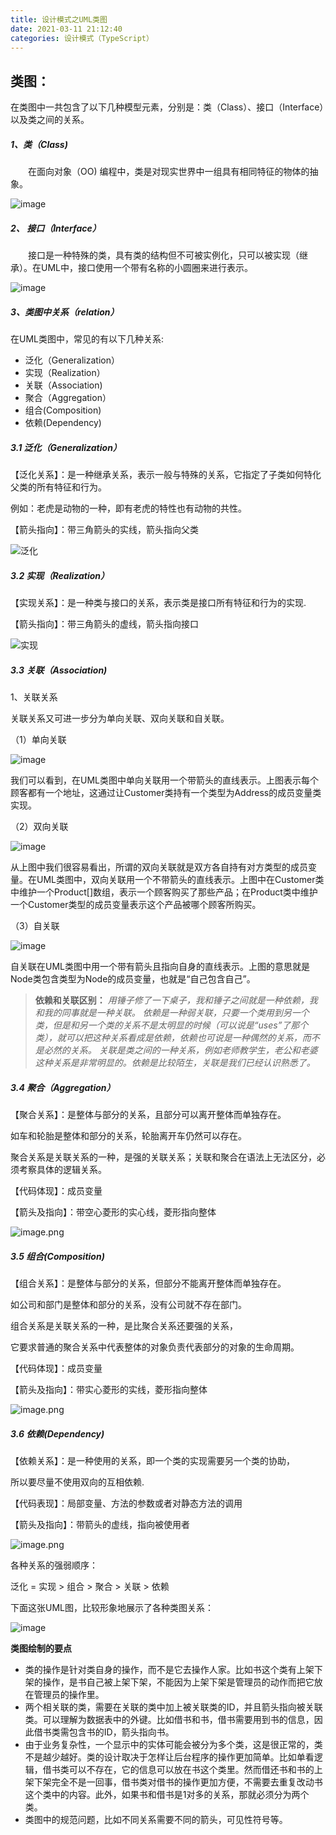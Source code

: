 ```yaml
---
title: 设计模式之UML类图
date: 2021-03-11 21:12:40
categories: 设计模式（TypeScript）
---
```

## 类图：
在类图中一共包含了以下几种模型元素，分别是：类（Class）、接口（Interface）以及类之间的关系。

#####  1、类（Class)

　　在面向对象（OO) 编程中，类是对现实世界中一组具有相同特征的物体的抽象。

![image](https://upload-images.jianshu.io/upload_images/10024246-8bbcf2cb154f0512.png?imageMogr2/auto-orient/strip%7CimageView2/2/w/1240)

#####  2、 接口（Interface）

　　接口是一种特殊的类，具有类的结构但不可被实例化，只可以被实现（继承）。在UML中，接口使用一个带有名称的小圆圈来进行表示。

![image](https://upload-images.jianshu.io/upload_images/10024246-de1b5d4397a635a9.png?imageMogr2/auto-orient/strip%7CimageView2/2/w/1240)

#####  3、类图中关系（relation）

在UML类图中，常见的有以下几种关系: 
- 泛化（Generalization）
- 实现（Realization）
- 关联（Association)
- 聚合（Aggregation）
- 组合(Composition)
- 依赖(Dependency)

#####  3.1 泛化（Generalization）

【泛化关系】：是一种继承关系，表示一般与特殊的关系，它指定了子类如何特化父类的所有特征和行为。

例如：老虎是动物的一种，即有老虎的特性也有动物的共性。

【箭头指向】：带三角箭头的实线，箭头指向父类

![泛化](https://upload-images.jianshu.io/upload_images/10024246-029720a88a5da64a.png?imageMogr2/auto-orient/strip%7CimageView2/2/w/1240)



#####  3.2 实现（Realization）

【实现关系】：是一种类与接口的关系，表示类是接口所有特征和行为的实现.

【箭头指向】：带三角箭头的虚线，箭头指向接口

![实现](https://upload-images.jianshu.io/upload_images/10024246-a3ae84ab7432ba6c.png?imageMogr2/auto-orient/strip%7CimageView2/2/w/1240)

#####  3.3 关联（Association)

1、关联关系

关联关系又可进一步分为单向关联、双向关联和自关联。

（1）单向关联

![image](https://upload-images.jianshu.io/upload_images/10024246-b7da7cefc1e8a965.jpg?imageMogr2/auto-orient/strip%7CimageView2/2/w/1240)

我们可以看到，在UML类图中单向关联用一个带箭头的直线表示。上图表示每个顾客都有一个地址，这通过让Customer类持有一个类型为Address的成员变量类实现。

（2）双向关联

![image](https://upload-images.jianshu.io/upload_images/10024246-8a5ab4ef3ea8fca7.jpg?imageMogr2/auto-orient/strip%7CimageView2/2/w/1240)

从上图中我们很容易看出，所谓的双向关联就是双方各自持有对方类型的成员变量。在UML类图中，双向关联用一个不带箭头的直线表示。上图中在Customer类中维护一个Product[]数组，表示一个顾客购买了那些产品；在Product类中维护一个Customer类型的成员变量表示这个产品被哪个顾客所购买。

（3）自关联

![image](https://upload-images.jianshu.io/upload_images/10024246-d105b28536055929.jpg?imageMogr2/auto-orient/strip%7CimageView2/2/w/1240)

自关联在UML类图中用一个带有箭头且指向自身的直线表示。上图的意思就是Node类包含类型为Node的成员变量，也就是“自己包含自己”。

>**依赖和关联区别：**
*用锤子修了一下桌子，我和锤子之间就是一种依赖，我和我的同事就是一种关联。
依赖是一种弱关联，只要一个类用到另一个类，但是和另一个类的关系不是太明显的时候（可以说是“uses”了那个类），就可以把这种关系看成是依赖，依赖也可说是一种偶然的关系，而不是必然的关系。
关联是类之间的一种关系，例如老师教学生，老公和老婆这种关系是非常明显的。依赖是比较陌生，关联是我们已经认识熟悉了。*
#####  3.4 聚合（Aggregation）

【聚合关系】：是整体与部分的关系，且部分可以离开整体而单独存在。

如车和轮胎是整体和部分的关系，轮胎离开车仍然可以存在。

聚合关系是关联关系的一种，是强的关联关系；关联和聚合在语法上无法区分，必须考察具体的逻辑关系。

【代码体现】：成员变量

【箭头及指向】：带空心菱形的实心线，菱形指向整体

![image.png](https://upload-images.jianshu.io/upload_images/10024246-5e72b3273da1726a.png?imageMogr2/auto-orient/strip%7CimageView2/2/w/1240)


#####  3.5 组合(Composition)

【组合关系】：是整体与部分的关系，但部分不能离开整体而单独存在。

如公司和部门是整体和部分的关系，没有公司就不存在部门。

组合关系是关联关系的一种，是比聚合关系还要强的关系，

它要求普通的聚合关系中代表整体的对象负责代表部分的对象的生命周期。

【代码体现】：成员变量

【箭头及指向】：带实心菱形的实线，菱形指向整体

![image.png](https://upload-images.jianshu.io/upload_images/10024246-f091bcde6b547433.png?imageMogr2/auto-orient/strip%7CimageView2/2/w/1240)


#####  3.6 依赖(Dependency)

【依赖关系】：是一种使用的关系，即一个类的实现需要另一个类的协助，

所以要尽量不使用双向的互相依赖.

【代码表现】：局部变量、方法的参数或者对静态方法的调用

【箭头及指向】：带箭头的虚线，指向被使用者

![image.png](https://upload-images.jianshu.io/upload_images/10024246-4b696f117362a3ff.png?imageMogr2/auto-orient/strip%7CimageView2/2/w/1240)


各种关系的强弱顺序：

泛化 = 实现 > 组合 > 聚合 > 关联 > 依赖

下面这张UML图，比较形象地展示了各种类图关系：

![image](https://upload-images.jianshu.io/upload_images/10024246-f8c0a29ab9d7ffa4.png?imageMogr2/auto-orient/strip%7CimageView2/2/w/1240)

**类图绘制的要点**

- 类的操作是针对类自身的操作，而不是它去操作人家。比如书这个类有上架下架的操作，是书自己被上架下架，不能因为上架下架是管理员的动作而把它放在管理员的操作里。
- 两个相关联的类，需要在关联的类中加上被关联类的ID，并且箭头指向被关联类。可以理解为数据表中的外键。比如借书和书，借书需要用到书的信息，因此借书类需包含书的ID，箭头指向书。
- 由于业务复杂性，一个显示中的实体可能会被分为多个类，这是很正常的，类不是越少越好。类的设计取决于怎样让后台程序的操作更加简单。比如单看逻辑，借书类可以不存在，它的信息可以放在书这个类里。然而借还书和书的上架下架完全不是一回事，借书类对借书的操作更加方便，不需要去重复改动书这个类中的内容。此外，如果书和借书是1对多的关系，那就必须分为两个类。
- 类图中的规范问题，比如不同关系需要不同的箭头，可见性符号等。

